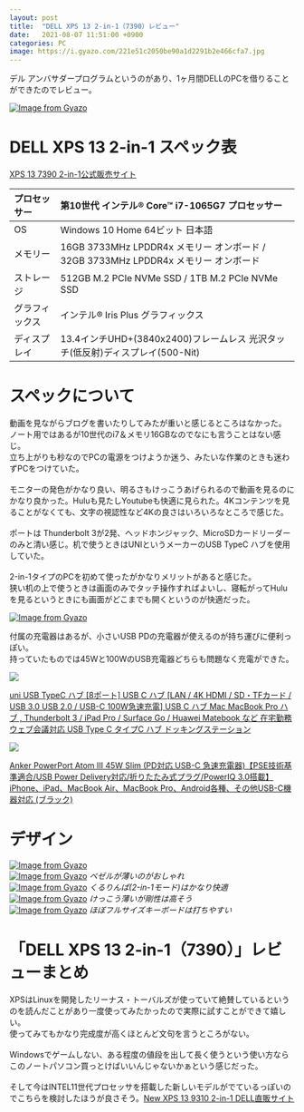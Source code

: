 ```yaml
---
layout: post
title:  "DELL XPS 13 2-in-1（7390）レビュー"
date:   2021-08-07 11:51:00 +0900
categories: PC
image: https://i.gyazo.com/221e51c2050be90a1d2291b2e466cfa7.jpg
---
```

デル アンバサダープログラムというのがあり、1ヶ月間DELLのPCを借りることができたのでレビュー。


[![Image from Gyazo](https://i.gyazo.com/221e51c2050be90a1d2291b2e466cfa7.jpg)](https://gyazo.com/221e51c2050be90a1d2291b2e466cfa7)
# DELL XPS 13 2-in-1 スペック表
[XPS 13 7390 2-in-1公式販売サイト](https://www.dell.com/ja-jp/shop/2-in-1-%E3%83%8E%E3%83%BC%E3%83%88%E3%83%91%E3%82%BD%E3%82%B3%E3%83%B3/new-xps-13-2-in-1%E3%83%8E%E3%83%BC%E3%83%88%E3%83%91%E3%82%BD%E3%82%B3%E3%83%B3/spd/xps-13-7390-2-in-1-laptop)

|プロセッサー|第10世代 インテル® Core™ i7-1065G7 プロセッサー|
|:----|:----|
|OS|Windows 10 Home 64ビット 日本語|
|メモリー|16GB 3733MHz LPDDR4x メモリー オンボード / 32GB 3733MHz LPDDR4x メモリー オンボード|
|ストレージ|512GB M.2 PCIe NVMe SSD / 1TB M.2 PCIe NVMe SSD|
|グラフィックス|インテル® Iris Plus グラフィックス|
|ディスプレイ|13.4インチUHD+(3840x2400)フレームレス 光沢タッチ(低反射)ディスプレイ(500-Nit)|


# スペックについて
動画を見ながらブログを書いたりしてみたが重いと感じるところはなかった。<br>
ノート用ではあるが10世代のi7＆メモリ16GBなのでなにも言うことはない感じ。<br>立ち上がりも秒なのでPCの電源をつけようか迷う、みたいな作業のときも迷わずPCをつけていた。
<br><br>
モニターの発色がかなり良い、明るさもけっこうあげられるので動画を見るのにかなり良かった。Huluも見たしYoutubeも快適に見られた。4Kコンテンツを見ることがなくても、文字の視認性など4Kの良さはいろいろなところで感じた。
<br><br>
ポートは Thunderbolt 3が2発、ヘッドホンジャック、MicroSDカードリーダーのみと清い感じ。机で使うときはUNIというメーカーのUSB TypeC ハブを使用していた。
<br><br>
2-in-1タイプのPCを初めて使ったがかなりメリットがあると感じた。<br>
狭い机の上で使うときは画面のみでタッチ操作すればよいし、寝転がってHuluを見るというときにも画面がどこまでも開くというのが快適だった。

[![Image from Gyazo](https://i.gyazo.com/b5266bb7d57860d407bb5f092814e944.jpg)](https://gyazo.com/b5266bb7d57860d407bb5f092814e944)

付属の充電器はあるが、小さいUSB PDの充電器が使えるのが持ち運びに便利っぽい。<br>
持っていたものでは45Wと100WのUSB充電器どちらも問題なく充電ができた。<br>

<p><a href="https://www.amazon.co.jp/dp/B08183S95X?&linkCode=li2&tag=peipeipe-22&linkId=0e5feb60d5b53a99c238d2db6ca13d91&language=ja_JP&ref_=as_li_ss_il" target="_blank" rel="nofollow"><img border="0" src="//ws-fe.amazon-adsystem.com/widgets/q?_encoding=UTF8&ASIN=B08183S95X&Format= _SL250_&ID=AsinImage&MarketPlace=JP&ServiceVersion=20070822&WS=1&tag=peipeipe-22&language=ja_JP" ></a><img src="https://ir-jp.amazon-adsystem.com/e/ir?t=peipeipe-22&language=ja_JP&l=li2&o=9&a=B08183S95X" width="1" height="1" border="0" alt="" style="border:none !important; margin:0px !important;" /></p> <p><a href="https://www.amazon.co.jp/dp/B08183S95X?&linkCode=li2&tag=peipeipe-22&linkId=0e5feb60d5b53a99c238d2db6ca13d91&language=ja_JP&ref_=as_li_ss_il" target="_blank" rel="nofollow">uni USB TypeC ハブ [8ポート] USB C ハブ [LAN / 4K HDMI / SD・TFカード / USB 3.0 USB 2.0 / USB-C 100W急速充電] USB C ハブ Mac MacBook Pro ハブ , Thunderbolt 3 / iPad Pro / Surface Go / Huawei Matebook など 在宅勤務 ウェブ会議対応 USB Type C タイプC ハブ ドッキングステーション</a></p>
<p><a href="https://www.amazon.co.jp/dp/B084JSWJLS?&linkCode=li2&tag=peipeipe-22&linkId=e705b5e511d850eb2501e101a5b3c133&language=ja_JP&ref_=as_li_ss_il" target="_blank" rel="nofollow"><img border="0" src="//ws-fe.amazon-adsystem.com/widgets/q?_encoding=UTF8&ASIN=B084JSWJLS&Format= _SL250_&ID=AsinImage&MarketPlace=JP&ServiceVersion=20070822&WS=1&tag=peipeipe-22&language=ja_JP" ></a><img src="https://ir-jp.amazon-adsystem.com/e/ir?t=peipeipe-22&language=ja_JP&l=li2&o=9&a=B084JSWJLS" width="1" height="1" border="0" alt="" style="border:none !important; margin:0px !important;" /></p> <p><a href="https://www.amazon.co.jp/dp/B084JSWJLS?&linkCode=li2&tag=peipeipe-22&linkId=e705b5e511d850eb2501e101a5b3c133&language=ja_JP&ref_=as_li_ss_il" target="_blank" rel="nofollow">Anker PowerPort Atom III 45W Slim (PD対応 USB-C 急速充電器)【PSE技術基準適合/USB Power Delivery対応/折りたたみ式プラグ/PowerIQ 3.0搭載】iPhone、iPad、MacBook Air、MacBook Pro、Android各種、その他USB-C機器対応 (ブラック)</a></p>


# デザイン
[![Image from Gyazo](https://i.gyazo.com/b320944d73acb8349932f0ada240d86d.jpg)](https://gyazo.com/b320944d73acb8349932f0ada240d86d)<br>
[![Image from Gyazo](https://i.gyazo.com/fdcc13cbf661d61428291737727753f8.jpg)](https://gyazo.com/fdcc13cbf661d61428291737727753f8)
*ベゼルが薄いのがおしゃれ*<br>
[![Image from Gyazo](https://i.gyazo.com/3844855353f88ded5fb32aaa09c836be.jpg)](https://gyazo.com/3844855353f88ded5fb32aaa09c836be)
*くるりんぱ(2-in-1モード)はかなり快適*<br>
[![Image from Gyazo](https://i.gyazo.com/b4b8bb27a7b9705dbb4af0d423b2ff1d.jpg)](https://gyazo.com/b4b8bb27a7b9705dbb4af0d423b2ff1d)
*けっこう薄いが剛性は高そう*<br>
[![Image from Gyazo](https://i.gyazo.com/ae72a270fe5f17cc30bc2db47388db26.jpg)](https://gyazo.com/ae72a270fe5f17cc30bc2db47388db26)
*ほぼフルサイズキーボードは打ちやすい*<br>


# 「DELL XPS 13 2-in-1（7390）」レビューまとめ

XPSはLinuxを開発したリーナス・トーバルズが使っていて絶賛しているというのを読んだことがあり一度使ってみたかったので実際に試すことができて嬉しい。<br/>
使ってみてもかなり完成度が高くほとんど文句を言うところがない。<br/><br/>
Windowsでゲームしない、ある程度の値段を出して長く使うという使い方ならこのノートパソコン買っとけばいいんじゃないかぁという感じだった。<br/><br/>
そして今はINTEL11世代プロセッサを搭載した新しいモデルがでているっぽいのでこちらを検討したほうが良さそう。[New XPS 13 9310 2-in-1 DELL直販サイト](https://www.dell.com/ja-jp/shop/2-in-1-%E3%83%8E%E3%83%BC%E3%83%88%E3%83%91%E3%82%BD%E3%82%B3%E3%83%B3/xps-13-2-in-1-%E3%83%8E%E3%83%BC%E3%83%88%E3%83%91%E3%82%BD%E3%82%B3%E3%83%B3/spd/xps-13-9310-2-in-1-laptop)